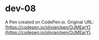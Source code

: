 # dev-08

A Pen created on CodePen.io. Original URL: [https://codepen.io/olivian/pen/OJMEarY](https://codepen.io/olivian/pen/OJMEarY).


